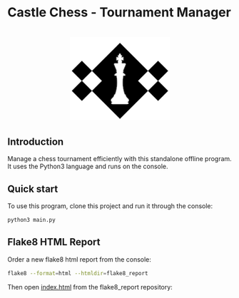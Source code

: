 # Castle Chess - Tournament Manager
<h1 align="center">
  <img alt="castle chess logo" src="img/CastleChessLogo.png" width="224px"/><br/>
</h1>

## Introduction
Manage a chess tournament efficiently with this standalone offline program. It uses the Python3 language and runs on the console.

## Quick start
To use this program, clone this project and run it through the console:
```bash
python3 main.py
```

## Flake8 HTML Report
Order a new flake8 html report from the console:
```bash
flake8 --format=html --htmldir=flake8_report
```
Then open <a href="/flake8_report/index.html">index.html</a> from the flake8_report repository:
